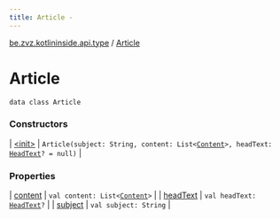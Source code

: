 ```yaml
---
title: Article - 
---
```


[be.zvz.kotlininside.api.type](../index.html) / [Article](./index.html)

# Article

`data class Article`

### Constructors

| [&lt;init&gt;](-init-.html) | `Article(subject: String, content: List<`[`Content`](../../be.zvz.kotlininside.api.type.content/-content.html)`>, headText: `[`HeadText`](../-head-text/index.html)`? = null)` |

### Properties

| [content](content.html) | `val content: List<`[`Content`](../../be.zvz.kotlininside.api.type.content/-content.html)`>` |
| [headText](head-text.html) | `val headText: `[`HeadText`](../-head-text/index.html)`?` |
| [subject](subject.html) | `val subject: String` |

